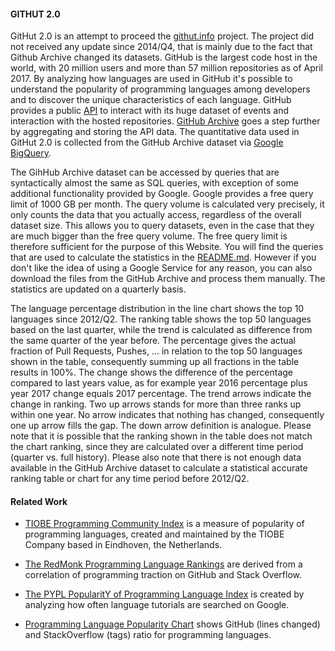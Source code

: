 #### GITHUT 2.0
GitHut 2.0 is an attempt to proceed the [githut.info](http://githut.info) project. The project did not received any update since 2014/Q4, that is mainly due to the fact that Github Archive changed its datasets. GitHub is the largest code host in the world, with 20 million users and more than 57 million repositories as of April 2017. By analyzing how languages are used in GitHub it's possible to understand the popularity of programming languages among developers and to discover the unique characteristics of each language. GitHub provides a public [API](//developer.github.com/v3/) to interact with its huge dataset of events and interaction with the hosted repositories. [GitHub Archive](//githubarchive.org/) goes a step further by aggregating and storing the API data. The quantitative data used in GitHut 2.0 is collected from the GitHub Archive dataset via [Google BigQuery](//developers.google.com/bigquery/).

The GihHub Archive dataset can be accessed by queries that are syntactically almost the same as SQL queries, with exception of some additional functionality provided by Google. Google provides a free query limit of 1000 GB per month. The query volume is calculated very precisely, it only counts the data that you actually access, regardless of the overall dataset size. This allows you to query datasets, even in the case that they are much bigger than the free query volume. The free query limit is therefore sufficient for the purpose of this Website. You will find the queries that are used to calculate the statistics in the [README.md](https://github.com/madnight/githut). However if you don't like the idea of using a Google Service for any reason, you can also download the files from the GitHub Archive and process them manually. The statistics are updated on a quarterly basis.

The language percentage distribution in the line chart shows the top 10 languages since 2012/Q2. The ranking table shows the top 50 languages based on the last quarter, while the trend is calculated as difference from the same quarter of the year before. The percentage gives the actual fraction of Pull Requests, Pushes, ... in relation to the top 50 languages shown in the table, consequently summing up all fractions in the table results in 100%. The change shows the difference of the percentage compared to last years value, as for example year 2016 percentage plus year 2017 change equals 2017 percentage. The trend arrows indicate the change in ranking. Two up arrows stands for more than three ranks up within one year. No arrow indicates that nothing has changed, consequently one up arrow fills the gap. The down arrow definition is analogue. Please note that it is possible that the ranking shown in the table does not match the chart ranking, since they are calculated over a different time period (quarter vs. full history). Please also note that there is not enough data available in the GitHub Archive dataset to calculate a statistical accurate ranking table or chart for any time period before 2012/Q2.

#### Related Work
* [TIOBE Programming Community Index](//tiobe.com/tiobe-index/) is a measure of popularity of programming languages, created and maintained by the TIOBE Company based in Eindhoven, the Netherlands.

* [The RedMonk Programming Language Rankings](//redmonk.com/sogrady/2016/07/20/language-rankings-6-16/) are derived from a correlation of programming traction on GitHub and Stack Overflow.

* [The PYPL PopularitY of Programming Language Index](//pypl.github.io/PYPL.html) is created by analyzing how often language tutorials are searched on Google.

* [Programming Language Popularity Chart](//langpop.corger.nl) shows GitHub (lines changed) and StackOverflow (tags) ratio for programming languages.
